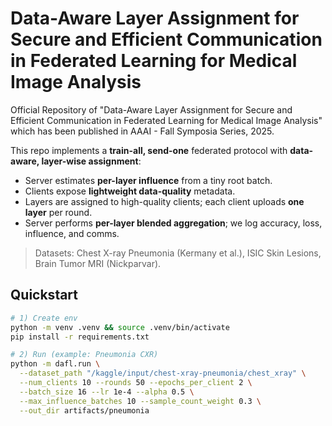 # Data-Aware Layer Assignment for Secure and Efficient Communication in Federated Learning for Medical Image Analysis
Official Repository of "Data-Aware Layer Assignment for Secure and Efficient Communication in Federated Learning for Medical Image Analysis" which has been published in AAAI - Fall Symposia Series, 2025.

This repo implements a **train-all, send-one** federated protocol with **data-aware, layer-wise assignment**:
- Server estimates **per-layer influence** from a tiny root batch.
- Clients expose **lightweight data-quality** metadata.
- Layers are assigned to high-quality clients; each client uploads **one layer** per round.
- Server performs **per-layer blended aggregation**; we log accuracy, loss, influence, and comms.

> Datasets: Chest X-ray Pneumonia (Kermany et al.), ISIC Skin Lesions, Brain Tumor MRI (Nickparvar).

## Quickstart

```bash
# 1) Create env
python -m venv .venv && source .venv/bin/activate
pip install -r requirements.txt

# 2) Run (example: Pneumonia CXR)
python -m dafl.run \
  --dataset_path "/kaggle/input/chest-xray-pneumonia/chest_xray" \
  --num_clients 10 --rounds 50 --epochs_per_client 2 \
  --batch_size 16 --lr 1e-4 --alpha 0.5 \
  --max_influence_batches 10 --sample_count_weight 0.3 \
  --out_dir artifacts/pneumonia
